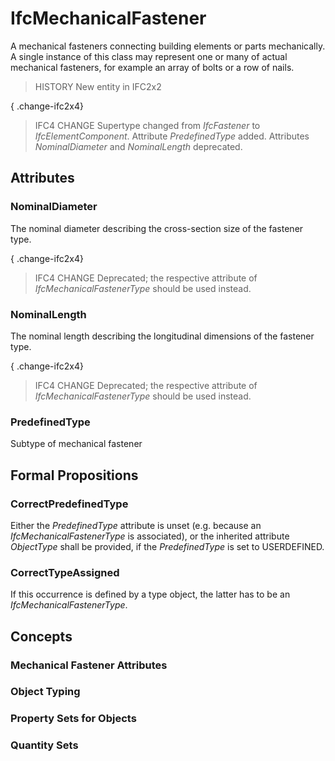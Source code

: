 # IfcMechanicalFastener

A mechanical fasteners connecting building elements or parts mechanically. A single instance of this class may represent one or many of actual mechanical fasteners, for example an array of bolts or a row of nails.

> HISTORY New entity in IFC2x2

{ .change-ifc2x4}
> IFC4 CHANGE Supertype changed from _IfcFastener_ to _IfcElementComponent_. Attribute _PredefinedType_ added. Attributes _NominalDiameter_ and _NominalLength_ deprecated.

## Attributes

### NominalDiameter
The nominal diameter describing the cross-section size of the fastener type.

{ .change-ifc2x4}
> IFC4 CHANGE Deprecated; the respective attribute of _IfcMechanicalFastenerType_ should be used instead.

### NominalLength
The nominal length describing the longitudinal dimensions of the fastener type.

{ .change-ifc2x4}
> IFC4 CHANGE Deprecated; the respective attribute of _IfcMechanicalFastenerType_ should be used instead.

### PredefinedType
Subtype of mechanical fastener

## Formal Propositions

### CorrectPredefinedType
Either the _PredefinedType_ attribute is unset (e.g. because an _IfcMechanicalFastenerType_ is associated), or the inherited attribute _ObjectType_ shall be provided, if the _PredefinedType_ is set to USERDEFINED.

### CorrectTypeAssigned
If this occurrence is defined by a type object, the latter has to be an _IfcMechanicalFastenerType_.

## Concepts

### Mechanical Fastener Attributes



### Object Typing



### Property Sets for Objects



### Quantity Sets



